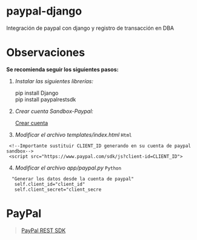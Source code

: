 # paypal-django
Integración de paypal con django y registro de transacción en DBA

# Observaciones
**Se recomienda seguir los siguientes pasos:**

1. *Instalar las siguientes librerías:* <br>

      pip install Django <br>
      pip install paypalrestsdk 

2. *Crear cuenta Sandbox-Paypal:*<br>

      [Crear cuenta](https://developer.paypal.com/docs/api/rest-sdks/ "Link")
  
 
3. *Modificar el archivo templates/index.html*
`Html`
``` [language]
 <!--Importante sustituir CLIENT_ID generando en su cuenta de paypal sandbox-->
 <script src="https://www.paypal.com/sdk/js?client-id=CLIENT_ID">
```

4. *Modificar el archivo app/paypal.py*
`Python`
``` [language]
  "Generar los datos desde la cuenta de paypal"    
   self.client_id="client_id"
   self.client_secret="client_secre
```

# PayPal

> [PayPal REST SDK](https://github.com/paypal/PayPal-Python-SDK "Link")

